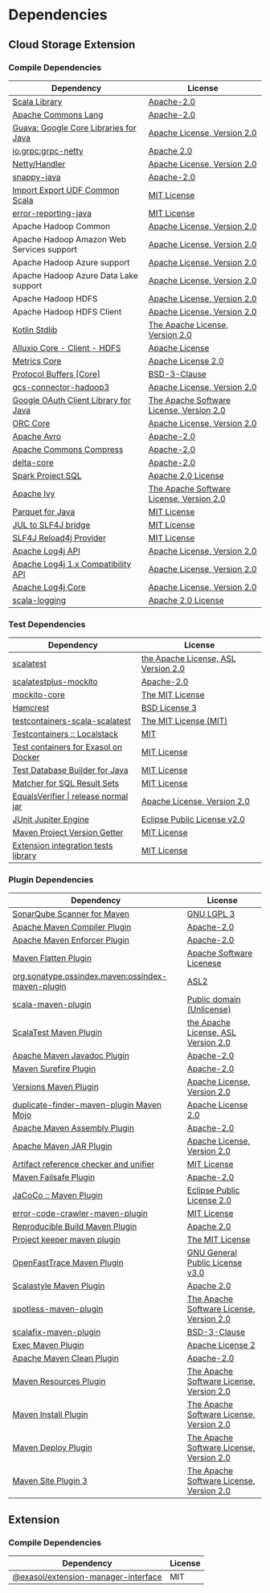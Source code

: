 <!-- @formatter:off -->
# Dependencies

## Cloud Storage Extension

### Compile Dependencies

| Dependency                                 | License                                       |
| ------------------------------------------ | --------------------------------------------- |
| [Scala Library][0]                         | [Apache-2.0][1]                               |
| [Apache Commons Lang][2]                   | [Apache-2.0][3]                               |
| [Guava: Google Core Libraries for Java][4] | [Apache License, Version 2.0][5]              |
| [io.grpc:grpc-netty][6]                    | [Apache 2.0][7]                               |
| [Netty/Handler][8]                         | [Apache License, Version 2.0][1]              |
| [snappy-java][9]                           | [Apache-2.0][10]                              |
| [Import Export UDF Common Scala][11]       | [MIT License][12]                             |
| [error-reporting-java][13]                 | [MIT License][14]                             |
| Apache Hadoop Common                       | [Apache License, Version 2.0][3]              |
| Apache Hadoop Amazon Web Services support  | [Apache License, Version 2.0][3]              |
| Apache Hadoop Azure support                | [Apache License, Version 2.0][3]              |
| Apache Hadoop Azure Data Lake support      | [Apache License, Version 2.0][3]              |
| Apache Hadoop HDFS                         | [Apache License, Version 2.0][3]              |
| Apache Hadoop HDFS Client                  | [Apache License, Version 2.0][3]              |
| [Kotlin Stdlib][15]                        | [The Apache License, Version 2.0][5]          |
| [Alluxio Core - Client - HDFS][16]         | [Apache License][17]                          |
| [Metrics Core][18]                         | [Apache License 2.0][10]                      |
| [Protocol Buffers [Core]][19]              | [BSD-3-Clause][20]                            |
| [gcs-connector-hadoop3][21]                | [Apache License, Version 2.0][5]              |
| [Google OAuth Client Library for Java][22] | [The Apache Software License, Version 2.0][3] |
| [ORC Core][23]                             | [Apache License, Version 2.0][3]              |
| [Apache Avro][24]                          | [Apache-2.0][3]                               |
| [Apache Commons Compress][25]              | [Apache-2.0][3]                               |
| [delta-core][26]                           | [Apache-2.0][27]                              |
| [Spark Project SQL][28]                    | [Apache 2.0 License][29]                      |
| [Apache Ivy][30]                           | [The Apache Software License, Version 2.0][5] |
| [Parquet for Java][31]                     | [MIT License][32]                             |
| [JUL to SLF4J bridge][33]                  | [MIT License][34]                             |
| [SLF4J Reload4j Provider][35]              | [MIT License][34]                             |
| [Apache Log4j API][36]                     | [Apache License, Version 2.0][3]              |
| [Apache Log4j 1.x Compatibility API][37]   | [Apache License, Version 2.0][3]              |
| [Apache Log4j Core][38]                    | [Apache License, Version 2.0][3]              |
| [scala-logging][39]                        | [Apache 2.0 License][29]                      |

### Test Dependencies

| Dependency                                 | License                                   |
| ------------------------------------------ | ----------------------------------------- |
| [scalatest][40]                            | [the Apache License, ASL Version 2.0][27] |
| [scalatestplus-mockito][41]                | [Apache-2.0][27]                          |
| [mockito-core][42]                         | [The MIT License][43]                     |
| [Hamcrest][44]                             | [BSD License 3][45]                       |
| [testcontainers-scala-scalatest][46]       | [The MIT License (MIT)][47]               |
| [Testcontainers :: Localstack][48]         | [MIT][49]                                 |
| [Test containers for Exasol on Docker][50] | [MIT License][51]                         |
| [Test Database Builder for Java][52]       | [MIT License][53]                         |
| [Matcher for SQL Result Sets][54]          | [MIT License][55]                         |
| [EqualsVerifier \| release normal jar][56] | [Apache License, Version 2.0][3]          |
| [JUnit Jupiter Engine][57]                 | [Eclipse Public License v2.0][58]         |
| [Maven Project Version Getter][59]         | [MIT License][60]                         |
| [Extension integration tests library][61]  | [MIT License][62]                         |

### Plugin Dependencies

| Dependency                                              | License                                       |
| ------------------------------------------------------- | --------------------------------------------- |
| [SonarQube Scanner for Maven][63]                       | [GNU LGPL 3][64]                              |
| [Apache Maven Compiler Plugin][65]                      | [Apache-2.0][3]                               |
| [Apache Maven Enforcer Plugin][66]                      | [Apache-2.0][3]                               |
| [Maven Flatten Plugin][67]                              | [Apache Software Licenese][3]                 |
| [org.sonatype.ossindex.maven:ossindex-maven-plugin][68] | [ASL2][5]                                     |
| [scala-maven-plugin][69]                                | [Public domain (Unlicense)][70]               |
| [ScalaTest Maven Plugin][71]                            | [the Apache License, ASL Version 2.0][27]     |
| [Apache Maven Javadoc Plugin][72]                       | [Apache-2.0][3]                               |
| [Maven Surefire Plugin][73]                             | [Apache-2.0][3]                               |
| [Versions Maven Plugin][74]                             | [Apache License, Version 2.0][3]              |
| [duplicate-finder-maven-plugin Maven Mojo][75]          | [Apache License 2.0][29]                      |
| [Apache Maven Assembly Plugin][76]                      | [Apache-2.0][3]                               |
| [Apache Maven JAR Plugin][77]                           | [Apache License, Version 2.0][3]              |
| [Artifact reference checker and unifier][78]            | [MIT License][79]                             |
| [Maven Failsafe Plugin][80]                             | [Apache-2.0][3]                               |
| [JaCoCo :: Maven Plugin][81]                            | [Eclipse Public License 2.0][82]              |
| [error-code-crawler-maven-plugin][83]                   | [MIT License][84]                             |
| [Reproducible Build Maven Plugin][85]                   | [Apache 2.0][5]                               |
| [Project keeper maven plugin][86]                       | [The MIT License][87]                         |
| [OpenFastTrace Maven Plugin][88]                        | [GNU General Public License v3.0][89]         |
| [Scalastyle Maven Plugin][90]                           | [Apache 2.0][29]                              |
| [spotless-maven-plugin][91]                             | [The Apache Software License, Version 2.0][3] |
| [scalafix-maven-plugin][92]                             | [BSD-3-Clause][20]                            |
| [Exec Maven Plugin][93]                                 | [Apache License 2][3]                         |
| [Apache Maven Clean Plugin][94]                         | [Apache-2.0][3]                               |
| [Maven Resources Plugin][95]                            | [The Apache Software License, Version 2.0][5] |
| [Maven Install Plugin][96]                              | [The Apache Software License, Version 2.0][5] |
| [Maven Deploy Plugin][97]                               | [The Apache Software License, Version 2.0][5] |
| [Maven Site Plugin 3][98]                               | [The Apache Software License, Version 2.0][5] |

## Extension

### Compile Dependencies

| Dependency                                | License |
| ----------------------------------------- | ------- |
| [@exasol/extension-manager-interface][99] | MIT     |

[0]: https://www.scala-lang.org/
[1]: https://www.apache.org/licenses/LICENSE-2.0
[2]: https://commons.apache.org/proper/commons-lang/
[3]: https://www.apache.org/licenses/LICENSE-2.0.txt
[4]: https://github.com/google/guava
[5]: http://www.apache.org/licenses/LICENSE-2.0.txt
[6]: https://github.com/grpc/grpc-java
[7]: https://opensource.org/licenses/Apache-2.0
[8]: https://netty.io/netty-handler/
[9]: https://github.com/xerial/snappy-java
[10]: https://www.apache.org/licenses/LICENSE-2.0.html
[11]: https://github.com/exasol/import-export-udf-common-scala/
[12]: https://github.com/exasol/import-export-udf-common-scala/blob/main/LICENSE
[13]: https://github.com/exasol/error-reporting-java/
[14]: https://github.com/exasol/error-reporting-java/blob/main/LICENSE
[15]: https://kotlinlang.org/
[16]: https://www.alluxio.io/alluxio-dora/alluxio-core/alluxio-core-client/alluxio-core-client-hdfs/
[17]: https://github.com/alluxio/alluxio/blob/master/LICENSE
[18]: https://metrics.dropwizard.io/metrics-core
[19]: https://github.com/protocolbuffers/protobuf/tree/main/java
[20]: https://opensource.org/licenses/BSD-3-Clause
[21]: https://github.com/GoogleCloudDataproc/hadoop-connectors/tree/master/gcs
[22]: https://github.com/googleapis/google-oauth-java-client
[23]: https://orc.apache.org/
[24]: https://avro.apache.org
[25]: https://commons.apache.org/proper/commons-compress/
[26]: https://delta.io/
[27]: http://www.apache.org/licenses/LICENSE-2.0
[28]: https://spark.apache.org/
[29]: http://www.apache.org/licenses/LICENSE-2.0.html
[30]: http://ant.apache.org/ivy/
[31]: https://github.com/exasol/parquet-io-java/
[32]: https://github.com/exasol/parquet-io-java/blob/main/LICENSE
[33]: http://www.slf4j.org
[34]: http://www.opensource.org/licenses/mit-license.php
[35]: http://reload4j.qos.ch
[36]: https://logging.apache.org/log4j/2.x/log4j-api/
[37]: https://logging.apache.org/log4j/2.x/
[38]: https://logging.apache.org/log4j/2.x/log4j-core/
[39]: https://github.com/lightbend/scala-logging
[40]: http://www.scalatest.org
[41]: https://github.com/scalatest/scalatestplus-mockito
[42]: https://github.com/mockito/mockito
[43]: https://github.com/mockito/mockito/blob/main/LICENSE
[44]: http://hamcrest.org/JavaHamcrest/
[45]: http://opensource.org/licenses/BSD-3-Clause
[46]: https://github.com/testcontainers/testcontainers-scala
[47]: https://opensource.org/licenses/MIT
[48]: https://java.testcontainers.org
[49]: http://opensource.org/licenses/MIT
[50]: https://github.com/exasol/exasol-testcontainers/
[51]: https://github.com/exasol/exasol-testcontainers/blob/main/LICENSE
[52]: https://github.com/exasol/test-db-builder-java/
[53]: https://github.com/exasol/test-db-builder-java/blob/main/LICENSE
[54]: https://github.com/exasol/hamcrest-resultset-matcher/
[55]: https://github.com/exasol/hamcrest-resultset-matcher/blob/main/LICENSE
[56]: https://www.jqno.nl/equalsverifier
[57]: https://junit.org/junit5/
[58]: https://www.eclipse.org/legal/epl-v20.html
[59]: https://github.com/exasol/maven-project-version-getter/
[60]: https://github.com/exasol/maven-project-version-getter/blob/main/LICENSE
[61]: https://github.com/exasol/extension-manager/
[62]: https://github.com/exasol/extension-manager/blob/main/LICENSE
[63]: http://sonarsource.github.io/sonar-scanner-maven/
[64]: http://www.gnu.org/licenses/lgpl.txt
[65]: https://maven.apache.org/plugins/maven-compiler-plugin/
[66]: https://maven.apache.org/enforcer/maven-enforcer-plugin/
[67]: https://www.mojohaus.org/flatten-maven-plugin/
[68]: https://sonatype.github.io/ossindex-maven/maven-plugin/
[69]: http://github.com/davidB/scala-maven-plugin
[70]: http://unlicense.org/
[71]: https://www.scalatest.org/user_guide/using_the_scalatest_maven_plugin
[72]: https://maven.apache.org/plugins/maven-javadoc-plugin/
[73]: https://maven.apache.org/surefire/maven-surefire-plugin/
[74]: https://www.mojohaus.org/versions/versions-maven-plugin/
[75]: https://basepom.github.io/duplicate-finder-maven-plugin
[76]: https://maven.apache.org/plugins/maven-assembly-plugin/
[77]: https://maven.apache.org/plugins/maven-jar-plugin/
[78]: https://github.com/exasol/artifact-reference-checker-maven-plugin/
[79]: https://github.com/exasol/artifact-reference-checker-maven-plugin/blob/main/LICENSE
[80]: https://maven.apache.org/surefire/maven-failsafe-plugin/
[81]: https://www.jacoco.org/jacoco/trunk/doc/maven.html
[82]: https://www.eclipse.org/legal/epl-2.0/
[83]: https://github.com/exasol/error-code-crawler-maven-plugin/
[84]: https://github.com/exasol/error-code-crawler-maven-plugin/blob/main/LICENSE
[85]: http://zlika.github.io/reproducible-build-maven-plugin
[86]: https://github.com/exasol/project-keeper/
[87]: https://github.com/exasol/project-keeper/blob/main/LICENSE
[88]: https://github.com/itsallcode/openfasttrace-maven-plugin
[89]: https://www.gnu.org/licenses/gpl-3.0.html
[90]: http://www.scalastyle.org
[91]: https://github.com/diffplug/spotless
[92]: https://github.com/evis/scalafix-maven-plugin
[93]: https://www.mojohaus.org/exec-maven-plugin
[94]: https://maven.apache.org/plugins/maven-clean-plugin/
[95]: http://maven.apache.org/plugins/maven-resources-plugin/
[96]: http://maven.apache.org/plugins/maven-install-plugin/
[97]: http://maven.apache.org/plugins/maven-deploy-plugin/
[98]: http://maven.apache.org/plugins/maven-site-plugin/
[99]: https://registry.npmjs.org/@exasol/extension-manager-interface/-/extension-manager-interface-0.3.1.tgz
